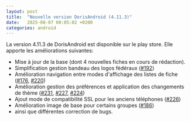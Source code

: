 ```yaml
---
layout: post
title:  "Nouvelle version DorisAndroid (4.11.3)"
date:   2025-08-07 00:05:02 +0200
categories: android
---
```

La version 4.11.3 de DorisAndroid est disponible sur le play store. 
Elle apporte les améliorations suivantes:


- Mise à jour de la base (dont 4 nouvelles fiches en cours de rédaction).<br />
- Simplification gestion bandeau des logos fédéraux (<a href="https://github.com/doris-ffessm/doris-android/issues/192">#192</a>)<br/>
- Amélioration navigation entre modes d'affichage des listes de fiche (<a href="https://github.com/doris-ffessm/doris-android/issues/176">#176</a>,
    <a href="https://github.com/doris-ffessm/doris-android/issues/220">#220</a>)<br/>
- Amélioration gestion des préférences et application des changements de thème (<a href="https://github.com/doris-ffessm/doris-android/issues/231">#231</a>,
<a href="https://github.com/doris-ffessm/doris-android/issues/227">#227</a>, <a href="https://github.com/doris-ffessm/doris-android/issues/224">#224</a>)<br/>
- Ajout mode de compatibilité SSL pour les anciens téléphones (<a href="https://github.com/doris-ffessm/doris-android/issues/226">#226</a>)<br/>
- Amélioration image de base pour certains groupes (<a href="https://github.com/doris-ffessm/doris-android/issues/186">#186</a>)<br/>
- ainsi que différentes correction de bugs.

